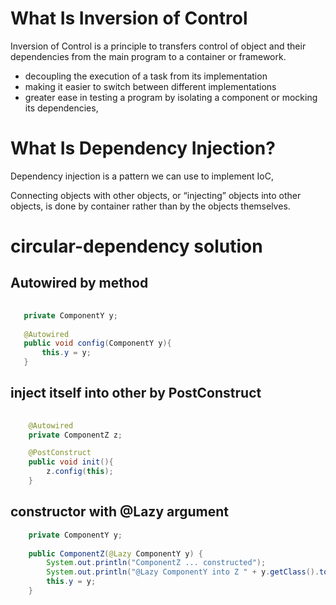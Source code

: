 # What Is Inversion of Control

Inversion of Control is a principle to transfers control of object and their dependencies from the main program to a container or framework. 

* decoupling the execution of a task from its implementation
* making it easier to switch between different implementations
* greater ease in testing a program by isolating a component or mocking its dependencies, 

# What Is Dependency Injection?

Dependency injection is a pattern we can use to implement IoC, 

Connecting objects with other objects, or “injecting” objects into other objects, is done by container rather than by the objects themselves.

# circular-dependency solution

## Autowired by method

```java
   
   private ComponentY y;
   
   @Autowired
   public void config(ComponentY y){
       this.y = y;
   }

```

## inject itself into other by PostConstruct 

```java
    
    @Autowired
    private ComponentZ z;

    @PostConstruct
    public void init(){
        z.config(this);
    }

```

## constructor with @Lazy argument

```java
    private ComponentY y;
    
    public ComponentZ(@Lazy ComponentY y) {
        System.out.println("ComponentZ ... constructed");
        System.out.println("@Lazy ComponentY into Z " + y.getClass().toString());
        this.y = y;
    }
```

